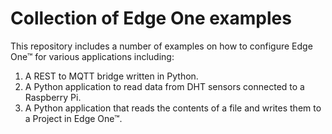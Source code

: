 # Collection of Edge One examples

This repository includes a number of examples on how to configure Edge One™ for various applications including:

1. A REST to MQTT bridge written in Python.
2. A Python application to read data from DHT sensors connected to a Raspberry Pi.
3. A Python application that reads the contents of a file and writes them to a Project in Edge One™.